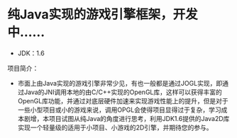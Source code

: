 # 纯Java实现的游戏引擎框架，开发中……

* JDK：1.6

项目简介：
* 市面上由Java实现的游戏引擎非常少见，有也一般都是通过JOGL实现，即通过Java的JNI调用本地的由C/C++实现的OpenGL库，这样可以获得丰富的OpenGL库功能，并通过对底层硬件加速来实现游戏性能上的提升，但是对于一些小型项目或小的游戏来说，调用OPGL会使得项目显得过于复杂，学习成本剧增，本项目试图从纯Java的角度进行思考，利用JDK1.6提供的Java2D库实现一个轻量级的适用于小项目、小游戏的2D引擎，并期待您的参与。
